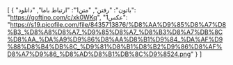 [
  {
    "باتون": "رفتن",
    "متن1": "ارتباط باما",
    "دانلود": "https://goftino.com/c/xk0WKq",
    "عکس1": "https://s19.picofile.com/file/8435713876/%D8%AA%D9%85%D8%A7%D8%B3_%D8%A8%D8%A7_%D9%85%D8%A7_%D8%B3%D8%A7%DB%8C%D8%AA_%DA%A9%D9%86%D8%AA%D8%B1%D9%84_%DA%AF%D9%88%D8%B4%DB%8C_%D9%81%D8%B1%D8%B2%D9%86%D8%AF%D8%A7%D9%86_%D8%AD%D8%B1%DB%8C%D9%8524.png"
  }
]
